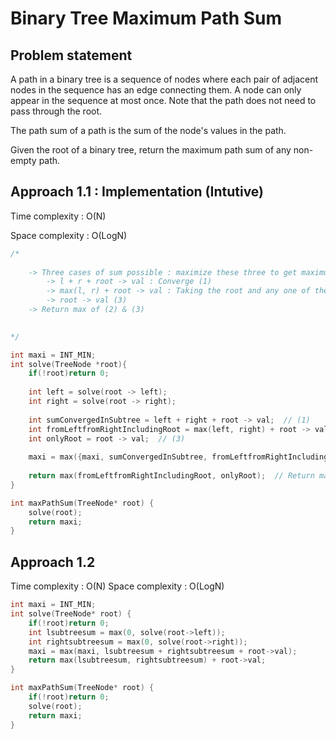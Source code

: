 # Binary Tree Maximum Path Sum

## Problem statement

A path in a binary tree is a sequence of nodes where each pair of adjacent nodes in the sequence has an edge connecting them. A node can only appear in the sequence at most once. Note that the path does not need to pass through the root.

The path sum of a path is the sum of the node's values in the path.

Given the root of a binary tree, return the maximum path sum of any non-empty path.

## Approach 1.1 : Implementation (Intutive)

Time complexity : O(N)

Space complexity : O(LogN)

```cpp
/*
    
    -> Three cases of sum possible : maximize these three to get maximum path sum
        -> l + r + root -> val : Converge (1)
        -> max(l, r) + root -> val : Taking the root and any one of the good tree (2)
        -> root -> val (3)
    -> Return max of (2) & (3)
        

*/

int maxi = INT_MIN;
int solve(TreeNode *root){
    if(!root)return 0;
    
    int left = solve(root -> left);
    int right = solve(root -> right);
    
    int sumConvergedInSubtree = left + right + root -> val;  // (1)
    int fromLeftfromRightIncludingRoot = max(left, right) + root -> val;  // (2)
    int onlyRoot = root -> val;  // (3)
    
    maxi = max({maxi, sumConvergedInSubtree, fromLeftfromRightIncludingRoot, onlyRoot});  // Maximization
    
    return max(fromLeftfromRightIncludingRoot, onlyRoot);  // Return max (2, 3)
}

int maxPathSum(TreeNode* root) {
    solve(root);        
    return maxi;
}
```

## Approach 1.2

Time complexity : O(N)
Space complexity : O(LogN)

```cpp
int maxi = INT_MIN;
int solve(TreeNode* root) {
    if(!root)return 0;
    int lsubtreesum = max(0, solve(root->left));
    int rightsubtreesum = max(0, solve(root->right));
    maxi = max(maxi, lsubtreesum + rightsubtreesum + root->val);
    return max(lsubtreesum, rightsubtreesum) + root->val;
}

int maxPathSum(TreeNode* root) {
    if(!root)return 0;
    solve(root);
    return maxi;
}
```